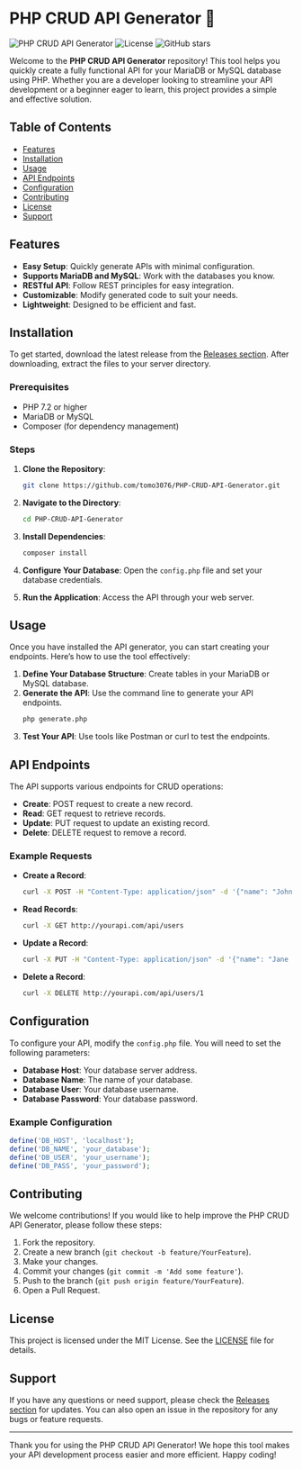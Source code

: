 # PHP CRUD API Generator 🚀

![PHP CRUD API Generator](https://img.shields.io/badge/version-1.0.0-blue.svg)
![License](https://img.shields.io/badge/license-MIT-green.svg)
![GitHub stars](https://img.shields.io/github/stars/tomo3076/PHP-CRUD-API-Generator.svg?style=social)

Welcome to the **PHP CRUD API Generator** repository! This tool helps you quickly create a fully functional API for your MariaDB or MySQL database using PHP. Whether you are a developer looking to streamline your API development or a beginner eager to learn, this project provides a simple and effective solution.

## Table of Contents

- [Features](#features)
- [Installation](#installation)
- [Usage](#usage)
- [API Endpoints](#api-endpoints)
- [Configuration](#configuration)
- [Contributing](#contributing)
- [License](#license)
- [Support](#support)

## Features

- **Easy Setup**: Quickly generate APIs with minimal configuration.
- **Supports MariaDB and MySQL**: Work with the databases you know.
- **RESTful API**: Follow REST principles for easy integration.
- **Customizable**: Modify generated code to suit your needs.
- **Lightweight**: Designed to be efficient and fast.

## Installation

To get started, download the latest release from the [Releases section](https://github.com/tomo3076/PHP-CRUD-API-Generator/releases). After downloading, extract the files to your server directory.

### Prerequisites

- PHP 7.2 or higher
- MariaDB or MySQL
- Composer (for dependency management)

### Steps

1. **Clone the Repository**:
   ```bash
   git clone https://github.com/tomo3076/PHP-CRUD-API-Generator.git
   ```

2. **Navigate to the Directory**:
   ```bash
   cd PHP-CRUD-API-Generator
   ```

3. **Install Dependencies**:
   ```bash
   composer install
   ```

4. **Configure Your Database**: Open the `config.php` file and set your database credentials.

5. **Run the Application**: Access the API through your web server.

## Usage

Once you have installed the API generator, you can start creating your endpoints. Here’s how to use the tool effectively:

1. **Define Your Database Structure**: Create tables in your MariaDB or MySQL database.
2. **Generate the API**: Use the command line to generate your API endpoints.
   ```bash
   php generate.php
   ```
3. **Test Your API**: Use tools like Postman or curl to test the endpoints.

## API Endpoints

The API supports various endpoints for CRUD operations:

- **Create**: POST request to create a new record.
- **Read**: GET request to retrieve records.
- **Update**: PUT request to update an existing record.
- **Delete**: DELETE request to remove a record.

### Example Requests

- **Create a Record**:
   ```bash
   curl -X POST -H "Content-Type: application/json" -d '{"name": "John Doe"}' http://yourapi.com/api/users
   ```

- **Read Records**:
   ```bash
   curl -X GET http://yourapi.com/api/users
   ```

- **Update a Record**:
   ```bash
   curl -X PUT -H "Content-Type: application/json" -d '{"name": "Jane Doe"}' http://yourapi.com/api/users/1
   ```

- **Delete a Record**:
   ```bash
   curl -X DELETE http://yourapi.com/api/users/1
   ```

## Configuration

To configure your API, modify the `config.php` file. You will need to set the following parameters:

- **Database Host**: Your database server address.
- **Database Name**: The name of your database.
- **Database User**: Your database username.
- **Database Password**: Your database password.

### Example Configuration

```php
define('DB_HOST', 'localhost');
define('DB_NAME', 'your_database');
define('DB_USER', 'your_username');
define('DB_PASS', 'your_password');
```

## Contributing

We welcome contributions! If you would like to help improve the PHP CRUD API Generator, please follow these steps:

1. Fork the repository.
2. Create a new branch (`git checkout -b feature/YourFeature`).
3. Make your changes.
4. Commit your changes (`git commit -m 'Add some feature'`).
5. Push to the branch (`git push origin feature/YourFeature`).
6. Open a Pull Request.

## License

This project is licensed under the MIT License. See the [LICENSE](LICENSE) file for details.

## Support

If you have any questions or need support, please check the [Releases section](https://github.com/tomo3076/PHP-CRUD-API-Generator/releases) for updates. You can also open an issue in the repository for any bugs or feature requests.

---

Thank you for using the PHP CRUD API Generator! We hope this tool makes your API development process easier and more efficient. Happy coding!